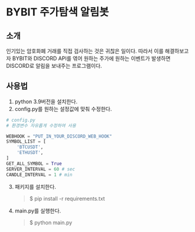 # BYBIT 주가탐색 알림봇

## 소개

인기있는 암호화폐 거래를 직접 검사하는 것은 귀찮은 일이다. 따라서 이를 해결하보고자 BYBIT와 DISCORD API를 엮어 원하는 주가에 원하는 이벤트가 발생하면 DISCORD로 알림을 보내주는 프로그램이다.

## 사용법
1. python 3.9버전을 설치한다.
2. config.py를 원하는 설정값에 맞춰 수정한다.
```python
# config.py
# 환경변수 자유롭게 수정하여 사용

WEBHOOK = "PUT_IN_YOUR_DISCORD_WEB_HOOK"
SYMBOL_LIST = [
    'BTCUSDT',
    'ETHUSDT',
]
GET_ALL_SYMBOL = True
SERVER_INTERVAL = 60 # sec
CANDLE_INTERVAL = 1 # min
```
3. 패키지를 설치한다.
    > $ pip install -r requirements.txt
4. main.py를 실행한다.
    > $ python main.py
